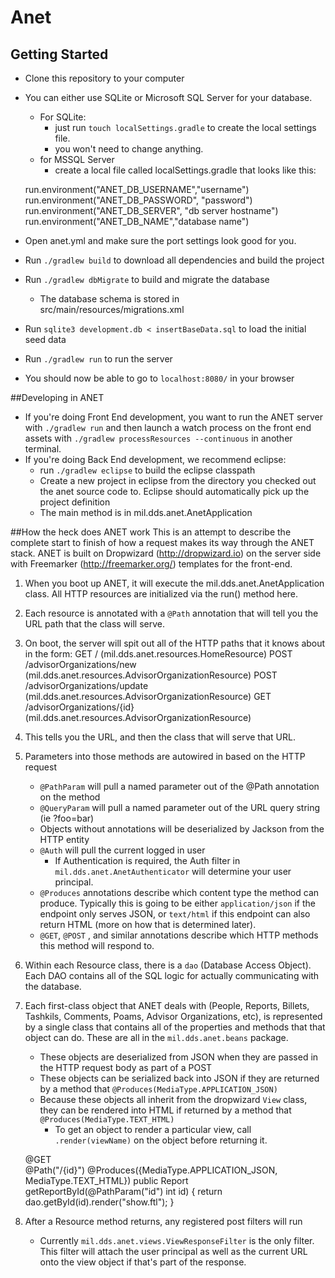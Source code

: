 # Anet

## Getting Started
- Clone this repository to your computer
- You can either use SQLite or Microsoft SQL Server for your database.
	- For SQLite: 
		- just run `touch localSettings.gradle` to create the local settings file.
		- you won't need to change anything.  
	- for MSSQL Server 
		- create a local file called localSettings.gradle that looks like this:

	run.environment("ANET_DB_USERNAME","username")
	run.environment("ANET_DB_PASSWORD", "password")
	run.environment("ANET_DB_SERVER", "db server hostname")
	run.environment("ANET_DB_NAME","database name")

- Open anet.yml and make sure the port settings look good for you.  
- Run `./gradlew build` to download all dependencies and build the project
- Run `./gradlew dbMigrate` to build and migrate the database
  - The database schema is stored in src/main/resources/migrations.xml
- Run `sqlite3 development.db < insertBaseData.sql` to load the initial seed data
- Run `./gradlew run` to run the server
- You should now be able to go to `localhost:8080/` in your browser


##Developing in ANET
- If you're doing Front End development, you want to run the ANET server with `./gradlew run` and then launch a watch process on the front end assets with `./gradlew processResources --continuous` in another terminal. 
- If you're doing Back End development, we recommend eclipse: 
	- run `./gradlew eclipse` to build the eclipse classpath
	- Create a new project in eclipse from the directory you checked out the anet source code to. Eclipse should automatically pick up the project definition
	- The main method is in mil.dds.anet.AnetApplication

##How the heck does ANET work
This is an attempt to describe the complete start to finish of how a request makes its way through the ANET stack. ANET is built on Dropwizard (http://dropwizard.io) on the server side with Freemarker (http://freemarker.org/) templates for the front-end. 

1. When you boot up ANET, it will execute the mil.dds.anet.AnetApplication class.  All HTTP resources are initialized via the run() method here.  
2. Each resource is annotated with a `@Path` annotation that will tell you the URL path that the class will serve.  
3. On boot, the server will spit out all of the HTTP paths that it knows about in the form: 
	GET     / (mil.dds.anet.resources.HomeResource)
	POST    /advisorOrganizations/new (mil.dds.anet.resources.AdvisorOrganizationResource)
	POST    /advisorOrganizations/update (mil.dds.anet.resources.AdvisorOrganizationResource)
	GET     /advisorOrganizations/{id} (mil.dds.anet.resources.AdvisorOrganizationResource)

4. This tells you the URL, and then the class that will serve that URL. 
5. Parameters into those methods are autowired in based on the HTTP request
	- `@PathParam` will pull a named parameter out of the @Path annotation on the method
	- `@QueryParam` will pull a named parameter out of the URL query string (ie ?foo=bar)
	- Objects without annotations will be deserialized by Jackson from the HTTP entity
	- `@Auth` will pull the current logged in user
		- If Authentication is required, the Auth filter in `mil.dds.anet.AnetAuthenticator` will determine your user principal. 
	- `@Produces` annotations describe which content type the method can produce. Typically this is going to be either `application/json` if the endpoint only serves JSON, or `text/html` if this endpoint can also return HTML (more on how that is determined later). 
	- `@GET`, `@POST` , and similar annotations describe which HTTP methods this method will respond to. 
6. Within each Resource class, there is a `dao` (Database Access Object).  Each DAO contains all of the SQL logic for actually communicating with the database.  
7. Each first-class object that ANET deals with (People, Reports, Billets, Tashkils, Comments, Poams, Advisor Organizations, etc),  is represented by a single class that contains all of the properties and methods that that object can do. These are all in the `mil.dds.anet.beans` package. 
	- These objects are deserialized from JSON when they are passed in the HTTP request body as part of a POST
	- These objects can be serialized back into JSON if they are returned by a method that `@Produces(MediaType.APPLICATION_JSON)`
	- Because these objects all inherit from the dropwizard `View` class, they can be rendered into HTML if returned by a method that `@Produces(MediaType.TEXT_HTML)`
		- To get an object to render a particular view, call `.render(viewName)` on the object before returning it.  

	@GET  
	@Path("/{id}") 
	@Produces({MediaType.APPLICATION_JSON, MediaType.TEXT_HTML}) 
	public Report getReportById(@PathParam("id") int id) {
		return dao.getById(id).render("show.ftl"); 
	}

8. After a Resource method returns, any registered post filters will run
	- Currently `mil.dds.anet.views.ViewResponseFilter` is the only filter.  This filter will attach the user principal as well as the current URL onto the view object if that's part of the response. 

